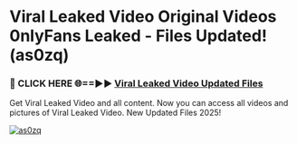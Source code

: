 # Viral Leaked Video Original Videos 0nlyFans Leaked - Files Updated! (as0zq)

<h3>🔴 CLICK HERE 🌐==►► <a href="https://tinyurl.com/x26r9saj" rel="nofollow">Viral Leaked Video Updated Files</a></h3>

Get Viral Leaked Video and all content. Now you can access all videos and pictures of Viral Leaked Video. New Updated Files 2025!

[![as0zq](https://i.imgur.com/LkgZPqh.gif)](https://tinyurl.com/x26r9saj)
